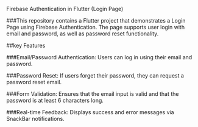 Firebase Authentication in Flutter (Login Page)

###This repository contains a Flutter project that demonstrates a Login Page using Firebase Authentication. The page supports user login with email and password, as well as password reset functionality.

##key Features

###Email/Password Authentication: Users can log in using their email and password.

###Password Reset: If users forget their password, they can request a password reset email.

###Form Validation: Ensures that the email input is valid and that the password is at least 6 characters long.

###Real-time Feedback: Displays success and error messages via SnackBar notifications.

